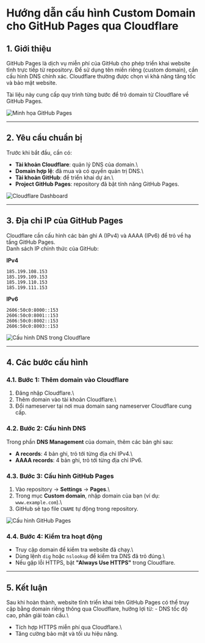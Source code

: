 # Hướng dẫn cấu hình Custom Domain cho GitHub Pages qua Cloudflare

## 1. Giới thiệu

GitHub Pages là dịch vụ miễn phí của GitHub cho phép triển khai website
tĩnh trực tiếp từ repository. Để sử dụng tên miền riêng (custom domain),
cần cấu hình DNS chính xác. Cloudflare thường được chọn vì khả năng tăng
tốc và bảo mật website.

Tài liệu này cung cấp quy trình từng bước để trỏ domain từ Cloudflare về
GitHub Pages.

![Minh họa GitHub
Pages](https://docs.github.com/assets/cb-23923/mw-1440/images/help/pages/pages-overview.webp)

------------------------------------------------------------------------

## 2. Yêu cầu chuẩn bị

Trước khi bắt đầu, cần có:

-   **Tài khoản Cloudflare**: quản lý DNS của domain.\
-   **Domain hợp lệ**: đã mua và có quyền quản trị DNS.\
-   **Tài khoản GitHub**: để triển khai dự án.\
-   **Project GitHub Pages**: repository đã bật tính năng GitHub Pages.

![Cloudflare
Dashboard](cloudflare.jpg)

------------------------------------------------------------------------

## 3. Địa chỉ IP của GitHub Pages

Cloudflare cần cấu hình các bản ghi A (IPv4) và AAAA (IPv6) để trỏ về hạ
tầng GitHub Pages.\
Danh sách IP chính thức của GitHub:

**IPv4**

    185.199.108.153
    185.199.109.153
    185.199.110.153
    185.199.111.153

**IPv6**

    2606:50c0:8000::153
    2606:50c0:8001::153
    2606:50c0:8002::153
    2606:50c0:8003::153

![Cấu hình DNS trong
Cloudflare](https://developers.cloudflare.com/dns/static/dns-records-ui.png)

------------------------------------------------------------------------

## 4. Các bước cấu hình

### 4.1. Bước 1: Thêm domain vào Cloudflare

1.  Đăng nhập Cloudflare.\
2.  Thêm domain vào tài khoản Cloudflare.\
3.  Đổi nameserver tại nơi mua domain sang nameserver Cloudflare cung
    cấp.

### 4.2. Bước 2: Cấu hình DNS

Trong phần **DNS Management** của domain, thêm các bản ghi sau:

-   **A records**: 4 bản ghi, trỏ tới từng địa chỉ IPv4.\
-   **AAAA records**: 4 bản ghi, trỏ tới từng địa chỉ IPv6.

### 4.3. Bước 3: Cấu hình GitHub Pages

1.  Vào repository → **Settings** → **Pages**.\
2.  Trong mục **Custom domain**, nhập domain của bạn (ví dụ:
    `www.example.com`).\
3.  GitHub sẽ tạo file `CNAME` tự động trong repository.

![Cấu hình GitHub
Pages](https://docs.github.com/assets/cb-33537/mw-1440/images/help/pages/pages-custom-domain.webp)

### 4.4. Bước 4: Kiểm tra hoạt động

-   Truy cập domain để kiểm tra website đã chạy.\
-   Dùng lệnh `dig` hoặc `nslookup` để kiểm tra DNS đã trỏ đúng.\
-   Nếu gặp lỗi HTTPS, bật **"Always Use HTTPS"** trong Cloudflare.

------------------------------------------------------------------------

## 5. Kết luận

Sau khi hoàn thành, website tĩnh triển khai trên GitHub Pages có thể
truy cập bằng domain riêng thông qua Cloudflare, hưởng lợi từ: - DNS tốc
độ cao, phân giải toàn cầu.\
- Tích hợp HTTPS miễn phí qua Cloudflare.\
- Tăng cường bảo mật và tối ưu hiệu năng.
